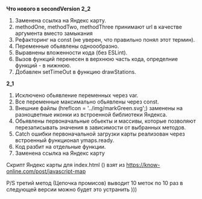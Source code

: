 **Что нового в secondVersion**
**2_2**
1. Заменена ссылка на Яндекс карту.
2. methodOne, methodTwo, methodThree принимают url в качестве аргумента вместо замыкания
3. Рефакторинг на const (не уверен, что правильно понял этот термин).
4. Переменные обьявлены одноообразно.
5. Выравнены вложенности кода (без ESLint).
6. Вызов функций перенесен в верхнюю часть кода, определние функций - в нижнюю.
7. Добавлен setTimeOut в функцию drawStations.


**2_1**
1. Исключено обьявление переменных через var.
2. Все переменные максимально обьявлены через const.
3. Внешние файлы (hrefIcon = '../img/markGreen.svg';) заменены на разноцветные иконки из встроенной библиотеки Яндекса.
4. Обьявлены первоначальные обьекты и массивы, которые позволяют перезаписывать значения в зависимости от выбранных методов.
5. Catch ошибки первоначальной загрузки карты реализован через встроенный функционал ymaps.ready. 
6. Код разбит на отдельные функции.
7. Заменена ссылка на Яндекс карту


Скрипт Яндекс карты для index.html
(<script src="//api-maps.yandex.ru/2.1/?lang=ru_RU"></script>)
взят из https://know-online.com/post/javascript-map

P/S третий метод (Цепочка промисов) выводит 10 меток по 10 раз
в следующей версии можно будет это устранить )))